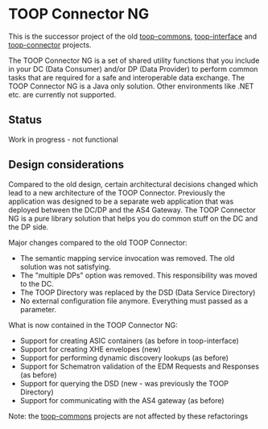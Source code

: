 # TOOP Connector NG

This is the successor project of the old [toop-commons](https://github.com/TOOP4EU/toop-commons), [toop-interface](https://github.com/TOOP4EU/toop-interface) and [toop-connector](https://github.com/TOOP4EU/toop-connector) projects.

The TOOP Connector NG is a set of shared utility functions that you include in your DC (Data Consumer) and/or DP (Data Provider) to perform common tasks that are required for a safe and interoperable data exchange.
The TOOP Connector NG is a Java only solution. Other environments like .NET etc. are currently not supported.

## Status

Work in progress - not functional

## Design considerations

Compared to the old design, certain architectural decisions changed which lead to a new architecture of the TOOP Connector.
Previously the application was designed to be a separate web application that was deployed between the DC/DP and the AS4 Gateway.
The TOOP Connector NG is a pure library solution that helps you do common stuff on the DC and the DP side.

Major changes compared to the old TOOP Connector:
* The semantic mapping service invocation was removed. The old solution was not satisfying.
* The "multiple DPs" option was removed. This responsibility was moved to the DC.
* The TOOP Directory was replaced by the DSD (Data Service Directory)
* No external configuration file anymore. Everything must passed as a parameter.

What is now contained in the TOOP Connector NG:
* Support for creating ASIC containers (as before in toop-interface)
* Support for creating XHE envelopes (new)
* Support for performing dynamic discovery lookups (as before)
* Support for Schematron validation of the EDM Requests and Responses (as before)
* Support for querying the DSD (new - was previously the TOOP Directory)
* Support for communicating with the AS4 gateway (as before)

Note: the [toop-commons](https://github.com/TOOP4EU/toop-commons) projects are not affected by these refactorings
